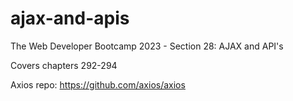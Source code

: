 # ajax-and-apis
The Web Developer Bootcamp 2023 - Section 28: AJAX and API's

Covers chapters 292-294

Axios repo: https://github.com/axios/axios
